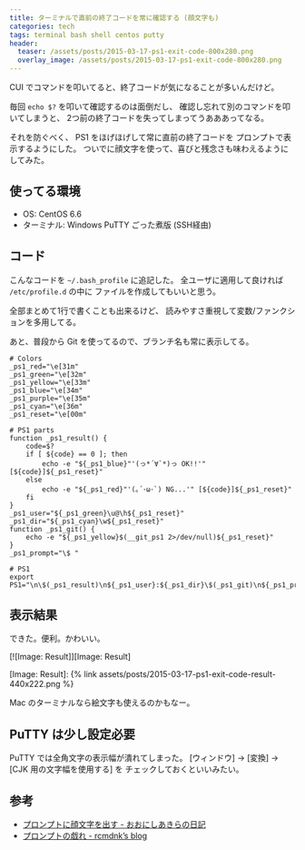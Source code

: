 ```yaml
---
title: ターミナルで直前の終了コードを常に確認する (顔文字も)
categories: tech
tags: terminal bash shell centos putty
header:
  teaser: /assets/posts/2015-03-17-ps1-exit-code-800x280.png
  overlay_image: /assets/posts/2015-03-17-ps1-exit-code-800x280.png
---
```


CUI でコマンドを叩いてると、終了コードが気になることが多いんだけど。

毎回 `echo $?` を叩いて確認するのは面倒だし、
確認し忘れて別のコマンドを叩いてしまうと、
2つ前の終了コードを失ってしまってうあああってなる。

それを防ぐべく、 PS1 をほげほげして常に直前の終了コードを
プロンプトで表示するようにした。
ついでに顔文字を使って、喜びと残念さも味わえるようにしてみた。

<!--more-->

## 使ってる環境

* OS: CentOS 6.6
* ターミナル: Windows PuTTY ごった煮版 (SSH経由)

## コード

こんなコードを `~/.bash_profile` に追記した。
全ユーザに適用して良ければ `/etc/profile.d` の中に
ファイルを作成してもいいと思う。

全部まとめて1行で書くことも出来るけど、
読みやすさ重視して変数/ファンクションを多用してる。

あと、普段から Git を使ってるので、ブランチ名も常に表示してる。

```shell
# Colors
_ps1_red="\e[31m"
_ps1_green="\e[32m"
_ps1_yellow="\e[33m"
_ps1_blue="\e[34m"
_ps1_purple="\e[35m"
_ps1_cyan="\e[36m"
_ps1_reset="\e[00m"

# PS1 parts
function _ps1_result() {
    code=$?
    if [ ${code} == 0 ]; then
        echo -e "${_ps1_blue}"'(っ*´∀`*)っ OK!!'" [${code}]${_ps1_reset}"
    else
        echo -e "${_ps1_red}"'(｡´･ω･`) NG...'" [${code}]${_ps1_reset}"
    fi
}
_ps1_user="${_ps1_green}\u@\h${_ps1_reset}"
_ps1_dir="${_ps1_cyan}\w${_ps1_reset}"
function _ps1_git() {
    echo -e "${_ps1_yellow}$(__git_ps1 2>/dev/null)${_ps1_reset}"
}
_ps1_prompt="\$ "

# PS1
export PS1="\n\$(_ps1_result)\n${_ps1_user}:${_ps1_dir}\$(_ps1_git)\n${_ps1_prompt}"
```

## 表示結果

できた。便利。かわいい。

[![Image: Result]][Image: Result]

[Image: Result]: {% link assets/posts/2015-03-17-ps1-exit-code-result-440x222.png %}

Mac のターミナルなら絵文字も使えるのかもなー。

## PuTTY は少し設定必要

PuTTY では全角文字の表示幅が潰れてしまった。
\[ウィンドウ\] → \[変換\] → \[CJK 用の文字幅を使用する\] を
チェックしておくといいみたい。

## 参考

* [プロンプトに顔文字を出す - おおにしあきらの日記](http://d.hatena.ne.jp/ohnishiakira/20111202/1322825446)
* [プロンプトの戯れ - rcmdnk’s blog](http://rcmdnk.github.io/blog/2013/03/18/prompt-screen)
